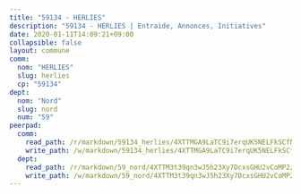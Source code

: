 ```yaml
---
title: "59134 - HERLIES"
description: "59134 - HERLIES | Entraide, Annonces, Initiatives"
date: 2020-01-11T14:09:21+09:00
collapsible: false
layout: commune
comm:
  nom: "HERLIES"
  slug: herlies
  cp: "59134"
dept:
  nom: "Nord"
  slug: nord
  num: "59"
peerpad:
  comm:
    read_path: /r/markdown/59134_herlies/4XTTMGA9LaTC9i7erqUK5NELFkSCfNhggqz28MrW8RgUYGGmL
    write_path: /w/markdown/59134_herlies/4XTTMGA9LaTC9i7erqUK5NELFkSCfNhggqz28MrW8RgUYGGmL-K3TgUvGevUSDd8qSLa5fTg4m54CETVEbyZpZxdKZNUp7Nt7m2YAPjpAAEV1g3oeNDGx2S2dGXtgCMRDMTmMAzC7BMvR2fJf9ZYSFqjbDSGNhD6gDT3YyNyiNqn9cHZ8oULAmCMDp
  dept:
    read_path: /r/markdown/59_nord/4XTTM3t39qn3wJ5h23Xy7DcxsGHU2vCoMP2z3iS4TUn3TrtdJ
    write_path: /w/markdown/59_nord/4XTTM3t39qn3wJ5h23Xy7DcxsGHU2vCoMP2z3iS4TUn3TrtdJ-K3TgTuZGkuZqXfr6fpmH7pGsMT6ndvZQMyRDze5QBt7XScLWHoBi246kLoDKpTH2Yo4f3AFSSJqGc2ozvNww7qPLqsDjpvahxCbQ6F5znbfjp6kVgaDcTYc9LyhwSfYuCevnvZUQ
---
```



